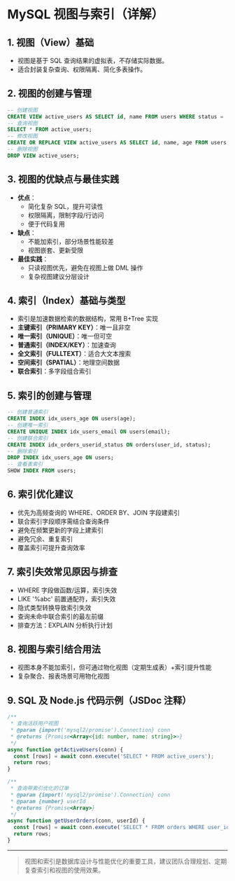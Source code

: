 # MySQL 视图与索引（详解）

## 1. 视图（View）基础
- 视图是基于 SQL 查询结果的虚拟表，不存储实际数据。
- 适合封装复杂查询、权限隔离、简化多表操作。

## 2. 视图的创建与管理
```sql
-- 创建视图
CREATE VIEW active_users AS SELECT id, name FROM users WHERE status = 'active';
-- 查询视图
SELECT * FROM active_users;
-- 修改视图
CREATE OR REPLACE VIEW active_users AS SELECT id, name, age FROM users WHERE status = 'active';
-- 删除视图
DROP VIEW active_users;
```

## 3. 视图的优缺点与最佳实践
- **优点**：
  - 简化复杂 SQL，提升可读性
  - 权限隔离，限制字段/行访问
  - 便于代码复用
- **缺点**：
  - 不能加索引，部分场景性能较差
  - 视图嵌套、更新受限
- **最佳实践**：
  - 只读视图优先，避免在视图上做 DML 操作
  - 复杂视图建议分层设计

## 4. 索引（Index）基础与类型
- 索引是加速数据检索的数据结构，常用 B+Tree 实现
- **主键索引（PRIMARY KEY）**：唯一且非空
- **唯一索引（UNIQUE）**：唯一但可空
- **普通索引（INDEX/KEY）**：加速查询
- **全文索引（FULLTEXT）**：适合大文本搜索
- **空间索引（SPATIAL）**：地理空间数据
- **联合索引**：多字段组合索引

## 5. 索引的创建与管理
```sql
-- 创建普通索引
CREATE INDEX idx_users_age ON users(age);
-- 创建唯一索引
CREATE UNIQUE INDEX idx_users_email ON users(email);
-- 创建联合索引
CREATE INDEX idx_orders_userid_status ON orders(user_id, status);
-- 删除索引
DROP INDEX idx_users_age ON users;
-- 查看表索引
SHOW INDEX FROM users;
```

## 6. 索引优化建议
- 优先为高频查询的 WHERE、ORDER BY、JOIN 字段建索引
- 联合索引字段顺序需结合查询条件
- 避免在频繁更新的字段上建索引
- 避免冗余、重复索引
- 覆盖索引可提升查询效率

## 7. 索引失效常见原因与排查
- WHERE 字段做函数/运算，索引失效
- LIKE '%abc' 前置通配符，索引失效
- 隐式类型转换导致索引失效
- 查询未命中联合索引的最左前缀
- 排查方法：EXPLAIN 分析执行计划

## 8. 视图与索引结合用法
- 视图本身不能加索引，但可通过物化视图（定期生成表）+索引提升性能
- 复杂聚合、报表场景可用物化视图

## 9. SQL 及 Node.js 代码示例（JSDoc 注释）
```js
/**
 * 查询活跃用户视图
 * @param {import('mysql2/promise').Connection} conn
 * @returns {Promise<Array<{id: number, name: string}>>}
 */
async function getActiveUsers(conn) {
  const [rows] = await conn.execute('SELECT * FROM active_users');
  return rows;
}

/**
 * 查询带索引优化的订单
 * @param {import('mysql2/promise').Connection} conn
 * @param {number} userId
 * @returns {Promise<Array>}
 */
async function getUserOrders(conn, userId) {
  const [rows] = await conn.execute('SELECT * FROM orders WHERE user_id = ? ORDER BY created_at DESC', [userId]);
  return rows;
}
```

---

> 视图和索引是数据库设计与性能优化的重要工具，建议团队合理规划、定期复查索引和视图的使用效果。 